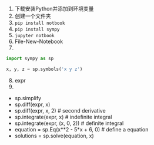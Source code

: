 1. 下载安装Python并添加到环境变量
2. 创建一个文件夹
3. `pip install notbook`
4. `pip install sympy`
5. `jupyter notbook`
6. File-New-Notebook
7. 
```py
import sympy as sp

x, y, z = sp.symbols('x y z')
```
8. expr
9. 
- sp.simplify
- sp.diff(expr, x) 
- sp.diff(expr, x, 2) # second derivative
- sp.integrate(expr, x) # indefinite integral
- sp.integrate(expr, (x, 0, 2)) # definite integral
- equation = sp.Eq(x**2 - 5*x + 6, 0)  # define a equation
- solutions = sp.solve(equation, x)